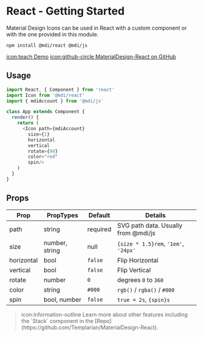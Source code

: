 # React - Getting Started

Material Design Icons can be used in React with a custom component or with the one provided in this module.

```
npm install @mdi/react @mdi/js
```

<a href="https://templarian.github.io/@mdi/react/" class="btn btn-outline-primary">icon:teach Demo</a>
<a href="https://github.com/Templarian/MaterialDesign-React" class="btn btn-outline-primary ml-2">icon:github-circle MaterialDesign-React on GitHub</a>

## Usage

```javascript
import React, { Component } from 'react'
import Icon from '@mdi/react'
import { mdiAccount } from '@mdi/js'

class App extends Component {
  render() {
    return (
      <Icon path={mdiAccount}
        size={1}
        horizontal
        vertical
        rotate={90}
        color="red"
        spin/>
    )
  }
} 
```

## Props

| Prop       | PropTypes      | Default  | Details |
|------------|----------------|----------|---------|
| path       | string         | required | SVG path data. Usually from @mdi/js |
| size       | number, string | null     | `{size * 1.5}rem`, `'1em'`, `'24px'` |
| horizontal | bool           | `false ` | Flip Horizontal |
| vertical   | bool           | `false`  | Flip Vertical |
| rotate     | number         | `0 `     | degrees `0` to `360` |
| color      | string         | `#000`   | `rgb()` / `rgba()` / `#000` |
| spin       | bool, number   | `false`  | `true = 2s`, `{spin}s` |

<blockquote class="alert alert-info">
  icon:information-outline Learn more about other features including the `Stack` component in the [Repo](https://github.com/Templarian/MaterialDesign-React).
</blockquote>
